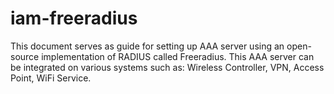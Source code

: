 # iam-freeradius
This document serves as guide for setting up AAA server using an open-source implementation of RADIUS called Freeradius. This AAA server can be integrated on various systems such as: Wireless Controller, VPN, Access Point, WiFi Service.
